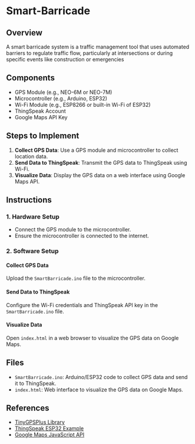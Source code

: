 # Smart-Barricade

## Overview
A smart barricade system is a traffic management tool that uses automated barriers to regulate traffic flow, particularly at intersections or during specific events like construction or emergencies

## Components
- GPS Module (e.g., NEO-6M or NEO-7M)
- Microcontroller (e.g., Arduino, ESP32)
- Wi-Fi Module (e.g., ESP8266 or built-in Wi-Fi of ESP32)
- ThingSpeak Account
- Google Maps API Key

## Steps to Implement
1. **Collect GPS Data**: Use a GPS module and microcontroller to collect location data.
2. **Send Data to ThingSpeak**: Transmit the GPS data to ThingSpeak using Wi-Fi.
3. **Visualize Data**: Display the GPS data on a web interface using Google Maps API.

## Instructions
### 1. Hardware Setup
- Connect the GPS module to the microcontroller.
- Ensure the microcontroller is connected to the internet.

### 2. Software Setup
#### Collect GPS Data
Upload the `SmartBarricade.ino` file to the microcontroller.

#### Send Data to ThingSpeak
Configure the Wi-Fi credentials and ThingSpeak API key in the `SmartBarricade.ino` file.

#### Visualize Data
Open `index.html` in a web browser to visualize the GPS data on Google Maps.

## Files
- `SmartBarricade.ino`: Arduino/ESP32 code to collect GPS data and send it to ThingSpeak.
- `index.html`: Web interface to visualize the GPS data on Google Maps.

## References
- [TinyGPSPlus Library](https://github.com/mikalhart/TinyGPSPlus)
- [ThingSpeak ESP32 Example](https://github.com/mathworks/thingspeak-esp32-example)
- [Google Maps JavaScript API](https://developers.google.com/maps/documentation/javascript/overview)
